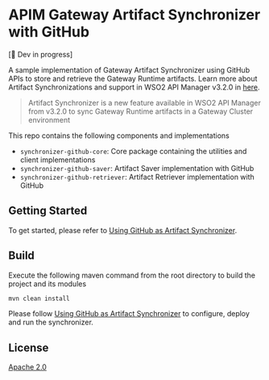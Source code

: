 # APIM Gateway Artifact Synchronizer with GitHub

[:construction: Dev in progress]

A sample implementation of Gateway Artifact Synchronizer using GitHub APIs to store and retrieve the Gateway Runtime artifacts. Learn more about Artifact Synchronizations and support in WSO2 API Manager v3.2.0 in [here](https://apim.docs.wso2.com/en/latest/install-and-setup/setup/distributed-deployment/synchronizing-artifacts-in-a-gateway-cluster/).

> Artifact Synchronizer is a new feature available in WSO2 API Manager from v3.2.0 to sync Gateway Runtime artifacts in a Gateway Cluster environment

This repo contains the following components and implementations

- `synchronizer-github-core`: Core package containing the utilities and client implementations
- `synchronizer-github-saver`: Artifact Saver implementation with GitHub
- `synchronizer-github-retriever`: Artifact Retriever implementation with GitHub

## Getting Started

To get started, please refer to [Using GitHub as Artifact Synchronizer](docs/GETTING_STARTED.md).

## Build

Execute the following maven command from the root directory to build the project and its modules

```sh
mvn clean install
```

Please follow [Using GitHub as Artifact Synchronizer](docs/GETTING_STARTED.md) to configure, deploy and run the synchronizer.

## License

[Apache 2.0](LICENSE)
